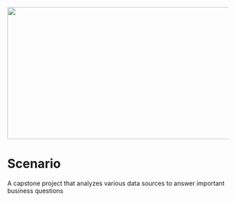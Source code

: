 <p align="center">
<img src="https://github.com/CindCodes/IBM-Data-Analyst-Capstone/blob/main/Graphics/title-page.jpg" width="1200" height="300" alt="Introduction-Banner" title="Introduction">
</p>

# Scenario
A capstone project that analyzes various data sources to answer important business questions
